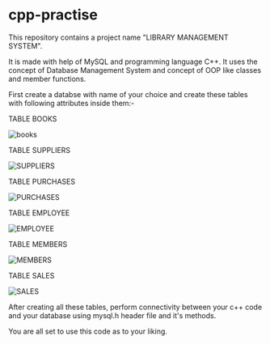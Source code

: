 # cpp-practise

This repository contains a project name "LIBRARY MANAGEMENT SYSTEM".

It is made with help of MySQL and programming language C++.
It uses the concept of Database Management System and concept of OOP like classes and member functions.

First create a databse with name of your choice and create these tables with following attributes inside them:-

TABLE BOOKS

![books](https://github.com/sonal-jk/cpp-practise/assets/116245585/e6df3839-008f-4282-b315-ee51c9b7f4df)

TABLE SUPPLIERS

![SUPPLIERS](https://github.com/sonal-jk/cpp-practise/assets/116245585/e10f30c7-0e63-41ec-ab17-bd20eecb5abf)

TABLE PURCHASES

![PURCHASES](https://github.com/sonal-jk/cpp-practise/assets/116245585/6717fe4f-b548-4de5-899b-5f80b78b1183)

TABLE EMPLOYEE

![EMPLOYEE](https://github.com/sonal-jk/cpp-practise/assets/116245585/cc1eb8d9-11f8-4cd3-b88e-3451f1cf1c54)

TABLE MEMBERS

![MEMBERS](https://github.com/sonal-jk/cpp-practise/assets/116245585/bf8d0d28-a9bc-4788-bf7a-77d8a75c4790)

TABLE SALES

![SALES](https://github.com/sonal-jk/cpp-practise/assets/116245585/2e14b434-98df-42f2-b899-1b02d8d77e44)


After creating all these tables, perform connectivity between your c++ code and your database using mysql.h header file and it's methods.

You are all set to use this code as to your liking.
